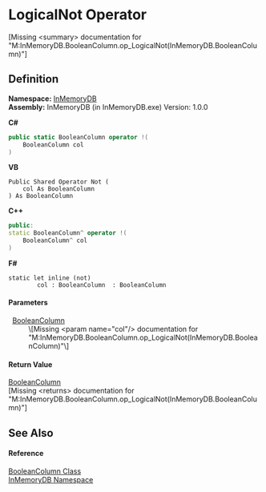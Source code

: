 # LogicalNot Operator


\[Missing &lt;summary&gt; documentation for "M:InMemoryDB.BooleanColumn.op_LogicalNot(InMemoryDB.BooleanColumn)"\]



## Definition
**Namespace:** <a href="044e8d7f-0f94-a8b4-bd65-529f6359fdf7">InMemoryDB</a>  
**Assembly:** InMemoryDB (in InMemoryDB.exe) Version: 1.0.0

**C#**
``` C#
public static BooleanColumn operator !(
	BooleanColumn col
)
```
**VB**
``` VB
Public Shared Operator Not ( 
	col As BooleanColumn
) As BooleanColumn
```
**C++**
``` C++
public:
static BooleanColumn^ operator !(
	BooleanColumn^ col
)
```
**F#**
``` F#
static let inline (not)
        col : BooleanColumn  : BooleanColumn
```



#### Parameters
<dl><dt>  <a href="98994abe-26d5-edd7-b45e-66432979d475">BooleanColumn</a></dt><dd>\[Missing &lt;param name="col"/&gt; documentation for "M:InMemoryDB.BooleanColumn.op_LogicalNot(InMemoryDB.BooleanColumn)"\]</dd></dl>

#### Return Value
<a href="98994abe-26d5-edd7-b45e-66432979d475">BooleanColumn</a>  
\[Missing &lt;returns&gt; documentation for "M:InMemoryDB.BooleanColumn.op_LogicalNot(InMemoryDB.BooleanColumn)"\]

## See Also


#### Reference
<a href="98994abe-26d5-edd7-b45e-66432979d475">BooleanColumn Class</a>  
<a href="044e8d7f-0f94-a8b4-bd65-529f6359fdf7">InMemoryDB Namespace</a>  
